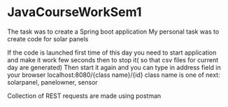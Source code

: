 # JavaCourseWorkSem1

The task was to create a Spring boot application 
My personal task was to create code for solar panels

If the code is launched first time of this day you need to start application and make it work few seconds then to stop it( so that csv files for current day are generated)
Then start it again and you can type in address field in your browser localhost:8080/{class name}/{id}
class name is one of next: solarpanel, panelowner, sensor

Collection of REST requests are made using postman